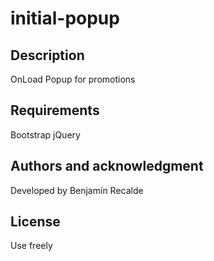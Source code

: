 # initial-popup



## Description
OnLoad Popup for promotions

## Requirements
Bootstrap
jQuery

## Authors and acknowledgment
Developed by Benjamín Recalde

## License
Use freely